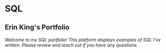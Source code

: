 # SQL
## Erin King's Portfolio
###### Welcome to my SQL portfolio! This platform displays examples of SQL I've written. Please review and reach out if you have any questions
